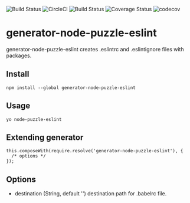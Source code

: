 ![Build Status](https://img.shields.io/bundlephobia/min/generator-node-puzzle-babel.svg)
![CircleCI](https://circleci.com/gh/yurikrupnik/generators.svg?style=svg)
![Build Status](https://travis-ci.org/yurikrupnik/generators.svg?branch=master)
![Coverage Status](https://coveralls.io/repos/github/yurikrupnik/generators/badge.svg?branch=master)
![codecov](https://codecov.io/gh/yurikrupnik/generators/branch/master/graph/badge.svg)

# generator-node-puzzle-eslint

generator-node-puzzle-eslint creates .eslintrc and .eslintignore files with packages.

## Install

```
npm install --global generator-node-puzzle-eslint
```

## Usage

```
yo node-puzzle-eslint
```

## Extending generator

```
this.composeWith(require.resolve('generator-node-puzzle-eslint'), {
  /* options */
});
```

## Options

-   destination (String, default '') destination path for .babelrc file.
